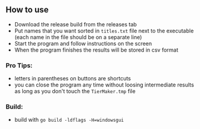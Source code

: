 ## How to use
- Download the release build from the releases tab
- Put names that you want sorted in ```titles.txt``` file next to the executable (each name in the file should be on a separate line)
- Start the program and follow instructions on the screen
- When the program finishes the results will be stored in csv format  

### Pro Tips: 
- letters in parentheses on buttons are shortcuts
- you can close the program any time without loosing intermediate results as long as you don't touch the ```TierMaker.tmp```  file

### Build:
- build with ```go build -ldflags -H=windowsgui```